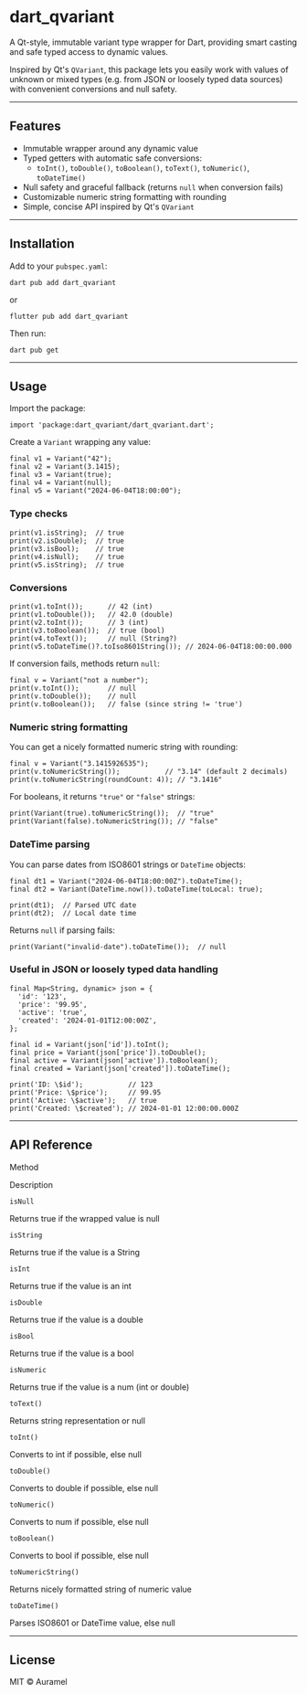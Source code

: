 dart\_qvariant
==============

A Qt-style, immutable variant type wrapper for Dart, providing smart casting and safe typed access to dynamic values.

Inspired by Qt's `QVariant`, this package lets you easily work with values of unknown or mixed types (e.g. from JSON or loosely typed data sources) with convenient conversions and null safety.

* * *

Features
--------

*   Immutable wrapper around any dynamic value
*   Typed getters with automatic safe conversions:
    *   `toInt()`, `toDouble()`, `toBoolean()`, `toText()`, `toNumeric()`, `toDateTime()`
*   Null safety and graceful fallback (returns `null` when conversion fails)
*   Customizable numeric string formatting with rounding
*   Simple, concise API inspired by Qt's `QVariant`

* * *

Installation
------------

Add to your `pubspec.yaml`:

    dart pub add dart_qvariant

or

    flutter pub add dart_qvariant

Then run:

    dart pub get

* * *

Usage
-----

Import the package:

    import 'package:dart_qvariant/dart_qvariant.dart';
    

Create a `Variant` wrapping any value:

    final v1 = Variant("42");
    final v2 = Variant(3.1415);
    final v3 = Variant(true);
    final v4 = Variant(null);
    final v5 = Variant("2024-06-04T18:00:00");
    

### Type checks

    print(v1.isString);  // true
    print(v2.isDouble);  // true
    print(v3.isBool);    // true
    print(v4.isNull);    // true
    print(v5.isString);  // true
    

### Conversions

    print(v1.toInt());      // 42 (int)
    print(v1.toDouble());   // 42.0 (double)
    print(v2.toInt());      // 3 (int)
    print(v3.toBoolean());  // true (bool)
    print(v4.toText());     // null (String?)
    print(v5.toDateTime()?.toIso8601String()); // 2024-06-04T18:00:00.000
    

If conversion fails, methods return `null`:

    final v = Variant("not a number");
    print(v.toInt());       // null
    print(v.toDouble());    // null
    print(v.toBoolean());   // false (since string != 'true')
    

### Numeric string formatting

You can get a nicely formatted numeric string with rounding:

    final v = Variant("3.1415926535");
    print(v.toNumericString());           // "3.14" (default 2 decimals)
    print(v.toNumericString(roundCount: 4)); // "3.1416"
    

For booleans, it returns `"true"` or `"false"` strings:

    print(Variant(true).toNumericString());  // "true"
    print(Variant(false).toNumericString()); // "false"
    

### DateTime parsing

You can parse dates from ISO8601 strings or `DateTime` objects:

    final dt1 = Variant("2024-06-04T18:00:00Z").toDateTime();
    final dt2 = Variant(DateTime.now()).toDateTime(toLocal: true);
    
    print(dt1);  // Parsed UTC date
    print(dt2);  // Local date time
    

Returns `null` if parsing fails:

    print(Variant("invalid-date").toDateTime());  // null
    

### Useful in JSON or loosely typed data handling

    final Map<String, dynamic> json = {
      'id': '123',
      'price': '99.95',
      'active': 'true',
      'created': '2024-01-01T12:00:00Z',
    };
    
    final id = Variant(json['id']).toInt();
    final price = Variant(json['price']).toDouble();
    final active = Variant(json['active']).toBoolean();
    final created = Variant(json['created']).toDateTime();
    
    print('ID: \$id');           // 123
    print('Price: \$price');     // 99.95
    print('Active: \$active');   // true
    print('Created: \$created'); // 2024-01-01 12:00:00.000Z
    

* * *

API Reference
-------------

Method

Description

`isNull`

Returns true if the wrapped value is null

`isString`

Returns true if the value is a String

`isInt`

Returns true if the value is an int

`isDouble`

Returns true if the value is a double

`isBool`

Returns true if the value is a bool

`isNumeric`

Returns true if the value is a num (int or double)

`toText()`

Returns string representation or null

`toInt()`

Converts to int if possible, else null

`toDouble()`

Converts to double if possible, else null

`toNumeric()`

Converts to num if possible, else null

`toBoolean()`

Converts to bool if possible, else null

`toNumericString()`

Returns nicely formatted string of numeric value

`toDateTime()`

Parses ISO8601 or DateTime value, else null

* * *

License
-------

MIT © Auramel